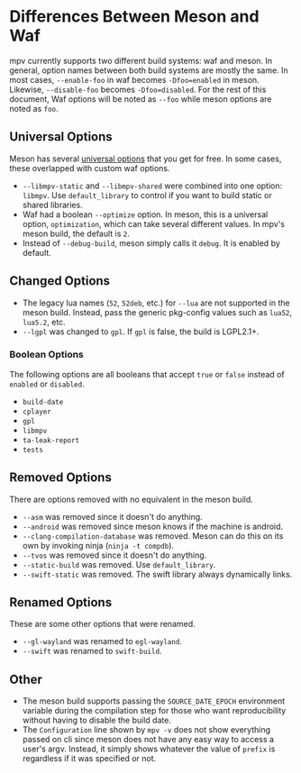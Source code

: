 # Differences Between Meson and Waf

mpv currently supports two different build systems: waf and meson. In general,
option names between both build systems are mostly the same. In most cases,
``--enable-foo`` in waf becomes ``-Dfoo=enabled`` in meson. Likewise,
``--disable-foo`` becomes ``-Dfoo=disabled``.  For the rest of this document,
Waf options will be noted as ``--foo`` while meson options are noted as
``foo``.

## Universal Options

Meson has several [universal options](https://mesonbuild.com/Builtin-options.html#universal-options)
that you get for free. In some cases, these overlapped with custom waf options.

* ``--libmpv-static`` and ``--libmpv-shared`` were combined into one option:
  ``libmpv``. Use ``default_library`` to control if you want to build static or
  shared libraries.
* Waf had a boolean ``--optimize`` option. In meson, this is a universal option,
  ``optimization``, which can take several different values. In mpv's meson
  build, the default is ``2``.
* Instead of ``--debug-build``, meson simply calls it ``debug``. It is enabled
  by default.

## Changed Options

* The legacy lua names (``52``, ``52deb``, etc.) for ``--lua`` are not
  supported in the meson build. Instead, pass the generic pkg-config values
  such as ``lua52``, ``lua5.2``, etc.
* ``--lgpl`` was changed to ``gpl``. If ``gpl`` is false, the build is LGPL2.1+.

### Boolean Options

The following options are all booleans that accept ``true`` or ``false``
instead of ``enabled`` or ``disabled``.

* ``build-date``
* ``cplayer``
* ``gpl``
* ``libmpv``
* ``ta-leak-report``
* ``tests``

## Removed Options

There are options removed with no equivalent in the meson build.

* ``--asm`` was removed since it doesn't do anything.
* ``--android`` was removed since meson knows if the machine is android.
* ``--clang-compilation-database`` was removed. Meson can do this on its own
  by invoking ninja (``ninja -t compdb``).
* ``--tvos`` was removed since it doesn't do anything.
* ``--static-build`` was removed. Use ``default_library``.
* ``--swift-static`` was removed. The swift library always dynamically links.

## Renamed Options

These are some other options that were renamed.

* ``--gl-wayland`` was renamed to ``egl-wayland``.
* ``--swift`` was renamed to ``swift-build``.

## Other

* The meson build supports passing the ``SOURCE_DATE_EPOCH`` environment variable
during the compilation step for those who want reproducibility without having to
disable the build date.
* The ``Configuration`` line shown by ``mpv -v`` does not show everything passed on
cli since meson does not have any easy way to access a user's argv. Instead, it
simply shows whatever the value of ``prefix`` is regardless if it was specified
or not.

